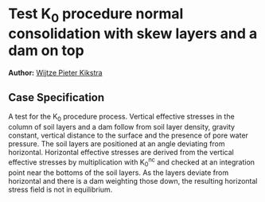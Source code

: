 # Test K<sub>0</sub> procedure normal consolidation with skew layers and a dam on top

**Author:** [Wijtze Pieter Kikstra](https://github.com/WPK4FEM)

## Case Specification
A test for the K<sub>0</sub> procedure process. Vertical effective stresses in the column of soil layers and a dam follow from soil layer density, gravity constant, vertical distance to the surface and the presence of pore water pressure. The soil layers are positioned at an angle deviating from horizontal. Horizontal effective stresses are derived from the vertical effective stresses by multiplication with K<sub>0</sub><sup>nc</sup> and checked at an integration point near the bottoms of the soil layers. As the layers deviate from horizontal and there is a dam weighting those down, the resulting horizontal stress field is not in equilibrium.
